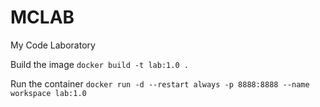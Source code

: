 # MCLAB
My Code Laboratory

Build the image
```docker build -t lab:1.0 .```

Run the container
```docker run -d --restart always -p 8888:8888 --name workspace lab:1.0```